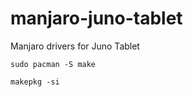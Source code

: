# manjaro-juno-tablet
Manjaro drivers for Juno Tablet

```sudo pacman -S make```

```makepkg -si```
